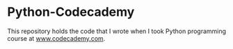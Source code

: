 # Python-Codecademy
This repository holds the code that I wrote when I took Python programming course at www.codecademy.com. 
